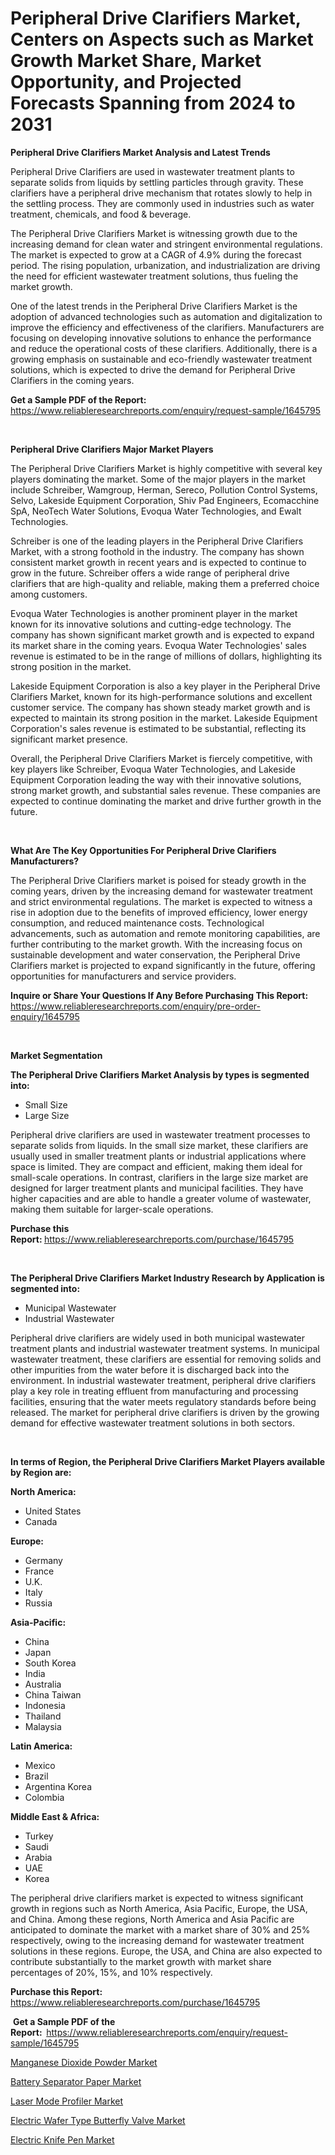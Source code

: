 <p><h1>Peripheral Drive Clarifiers Market, Centers on Aspects such as Market Growth Market Share, Market Opportunity, and Projected Forecasts Spanning from 2024 to 2031</h1></p><p><strong>Peripheral Drive Clarifiers Market Analysis and Latest Trends</strong></p>
<p><p>Peripheral Drive Clarifiers are used in wastewater treatment plants to separate solids from liquids by settling particles through gravity. These clarifiers have a peripheral drive mechanism that rotates slowly to help in the settling process. They are commonly used in industries such as water treatment, chemicals, and food & beverage.</p><p>The Peripheral Drive Clarifiers Market is witnessing growth due to the increasing demand for clean water and stringent environmental regulations. The market is expected to grow at a CAGR of 4.9% during the forecast period. The rising population, urbanization, and industrialization are driving the need for efficient wastewater treatment solutions, thus fueling the market growth.</p><p>One of the latest trends in the Peripheral Drive Clarifiers Market is the adoption of advanced technologies such as automation and digitalization to improve the efficiency and effectiveness of the clarifiers. Manufacturers are focusing on developing innovative solutions to enhance the performance and reduce the operational costs of these clarifiers. Additionally, there is a growing emphasis on sustainable and eco-friendly wastewater treatment solutions, which is expected to drive the demand for Peripheral Drive Clarifiers in the coming years.</p></p>
<p><strong>Get a Sample PDF of the Report:&nbsp;</strong> <a href="https://www.reliableresearchreports.com/enquiry/request-sample/1645795">https://www.reliableresearchreports.com/enquiry/request-sample/1645795</a></p>
<p>&nbsp;</p>
<p><strong>Peripheral Drive Clarifiers Major Market Players</strong></p>
<p><p>The Peripheral Drive Clarifiers Market is highly competitive with several key players dominating the market. Some of the major players in the market include Schreiber, Wamgroup, Herman, Sereco, Pollution Control Systems, Selvo, Lakeside Equipment Corporation, Shiv Pad Engineers, Ecomacchine SpA, NeoTech Water Solutions, Evoqua Water Technologies, and Ewalt Technologies.</p><p>Schreiber is one of the leading players in the Peripheral Drive Clarifiers Market, with a strong foothold in the industry. The company has shown consistent market growth in recent years and is expected to continue to grow in the future. Schreiber offers a wide range of peripheral drive clarifiers that are high-quality and reliable, making them a preferred choice among customers.</p><p>Evoqua Water Technologies is another prominent player in the market known for its innovative solutions and cutting-edge technology. The company has shown significant market growth and is expected to expand its market share in the coming years. Evoqua Water Technologies' sales revenue is estimated to be in the range of millions of dollars, highlighting its strong position in the market.</p><p>Lakeside Equipment Corporation is also a key player in the Peripheral Drive Clarifiers Market, known for its high-performance solutions and excellent customer service. The company has shown steady market growth and is expected to maintain its strong position in the market. Lakeside Equipment Corporation's sales revenue is estimated to be substantial, reflecting its significant market presence.</p><p>Overall, the Peripheral Drive Clarifiers Market is fiercely competitive, with key players like Schreiber, Evoqua Water Technologies, and Lakeside Equipment Corporation leading the way with their innovative solutions, strong market growth, and substantial sales revenue. These companies are expected to continue dominating the market and drive further growth in the future.</p></p>
<p>&nbsp;</p>
<p><strong>What Are The Key Opportunities For Peripheral Drive Clarifiers Manufacturers?</strong></p>
<p><p>The Peripheral Drive Clarifiers market is poised for steady growth in the coming years, driven by the increasing demand for wastewater treatment and strict environmental regulations. The market is expected to witness a rise in adoption due to the benefits of improved efficiency, lower energy consumption, and reduced maintenance costs. Technological advancements, such as automation and remote monitoring capabilities, are further contributing to the market growth. With the increasing focus on sustainable development and water conservation, the Peripheral Drive Clarifiers market is projected to expand significantly in the future, offering opportunities for manufacturers and service providers.</p></p>
<p><strong>Inquire or Share Your Questions If Any Before Purchasing This Report:</strong> <a href="https://www.reliableresearchreports.com/enquiry/pre-order-enquiry/1645795">https://www.reliableresearchreports.com/enquiry/pre-order-enquiry/1645795</a></p>
<p>&nbsp;</p>
<p><strong>Market Segmentation</strong></p>
<p><strong>The Peripheral Drive Clarifiers Market Analysis by types is segmented into:</strong></p>
<p><ul><li>Small Size</li><li>Large Size</li></ul></p>
<p><p>Peripheral drive clarifiers are used in wastewater treatment processes to separate solids from liquids. In the small size market, these clarifiers are usually used in smaller treatment plants or industrial applications where space is limited. They are compact and efficient, making them ideal for small-scale operations. In contrast, clarifiers in the large size market are designed for larger treatment plants and municipal facilities. They have higher capacities and are able to handle a greater volume of wastewater, making them suitable for larger-scale operations.</p></p>
<p><strong>Purchase this Report:&nbsp;</strong><a href="https://www.reliableresearchreports.com/purchase/1645795">https://www.reliableresearchreports.com/purchase/1645795</a></p>
<p>&nbsp;</p>
<p><strong>The Peripheral Drive Clarifiers Market Industry Research by Application is segmented into:</strong></p>
<p><ul><li>Municipal Wastewater</li><li>Industrial Wastewater</li></ul></p>
<p><p>Peripheral drive clarifiers are widely used in both municipal wastewater treatment plants and industrial wastewater treatment systems. In municipal wastewater treatment, these clarifiers are essential for removing solids and other impurities from the water before it is discharged back into the environment. In industrial wastewater treatment, peripheral drive clarifiers play a key role in treating effluent from manufacturing and processing facilities, ensuring that the water meets regulatory standards before being released. The market for peripheral drive clarifiers is driven by the growing demand for effective wastewater treatment solutions in both sectors.</p></p>
<p>&nbsp;</p>
<p><strong>In terms of Region, the Peripheral Drive Clarifiers Market Players available by Region are:</strong></p>
<p>
    <p> <strong> North America: </strong>
        <ul>
            <li>United States</li>
            <li>Canada</li>
        </ul>
        </p> 
    <p> <strong> Europe: </strong>
        <ul>
            <li>Germany</li>
            <li>France</li>
            <li>U.K.</li>
            <li>Italy</li>
            <li>Russia</li>
        </ul>
        </p> 
    <p> <strong> Asia-Pacific: </strong>
        <ul>
            <li>China</li>
            <li>Japan</li>
            <li>South Korea</li>
            <li>India</li>
            <li>Australia</li>
            <li>China Taiwan</li>
            <li>Indonesia</li>
            <li>Thailand</li>
            <li>Malaysia</li>
        </ul>
        </p> 
    <p> <strong> Latin America: </strong>
        <ul>
            <li>Mexico</li>
            <li>Brazil</li>
            <li>Argentina Korea</li>
            <li>Colombia</li>
        </ul>
        </p> 
    <p> <strong> Middle East & Africa: </strong>
        <ul>
            <li>Turkey</li>
            <li>Saudi</li>
            <li>Arabia</li>
            <li>UAE</li>
            <li>Korea</li>
        </ul>
    </p>
    </p>
<p><p>The peripheral drive clarifiers market is expected to witness significant growth in regions such as North America, Asia Pacific, Europe, the USA, and China. Among these regions, North America and Asia Pacific are anticipated to dominate the market with a market share of 30% and 25% respectively, owing to the increasing demand for wastewater treatment solutions in these regions. Europe, the USA, and China are also expected to contribute substantially to the market growth with market share percentages of 20%, 15%, and 10% respectively.</p></p>
<p><strong>Purchase this Report: </strong><a href="https://www.reliableresearchreports.com/purchase/1645795">https://www.reliableresearchreports.com/purchase/1645795</a></p>
<p>&nbsp;<strong>Get a Sample PDF of the Report:&nbsp;&nbsp;</strong><a href="https://www.reliableresearchreports.com/enquiry/request-sample/1645795">https://www.reliableresearchreports.com/enquiry/request-sample/1645795</a></p>
<p><strong></strong></p>
<p><p><a href="https://view.publitas.com/reportprime-1/manganese-dioxide-powder-market-share-market-new-trends-analysis-report-by-type-by-application-by-end-use-by-region-and-segment-forecasts-2024-2031/">Manganese Dioxide Powder Market</a></p><p><a href="https://view.publitas.com/reportprime-1/battery-separator-paper-market-dynamics-2024-2031-also-about-its-market-trends-projections-and-opportunities/">Battery Separator Paper Market</a></p><p><a href="https://invited-way-688.notion.site/Global-Laser-Mode-Profiler-Market-by-Types-Applications-and-Major-Players-with-Regional-Growth-Ra-3abf7a2834424298afde8d00dc8a789e">Laser Mode Profiler Market</a></p><p><a href="https://mire-aunt-385.notion.site/Electric-Wafer-Type-Butterfly-Valve-Market-Centers-on-Aspects-such-as-Market-Growth-Market-Share-M-ecbc93eefeb14e9481245e98dd14f6b9">Electric Wafer Type Butterfly Valve Market</a></p><p><a href="https://butternut-bug-553.notion.site/Electric-Knife-Pen-Market-Size-Focuses-on-Market-Dynamics-In-Depth-Analysis-and-Future-Projections--6dfbbbcab90344ae8be0d0d269f42f1d">Electric Knife Pen Market</a></p></p>
